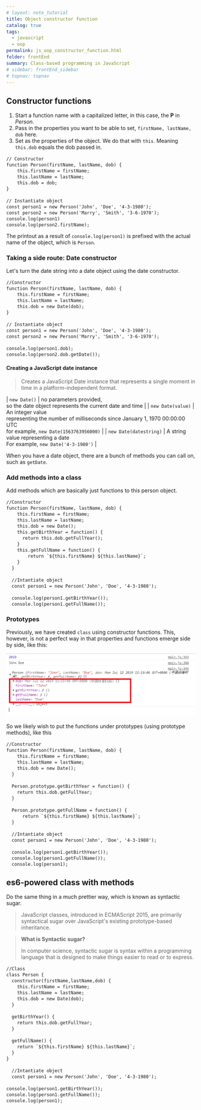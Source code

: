 ```yaml
---
# layout: note_tutorial
title: Object constructor function
catalog: true
tags: 
  - javascript
  - oop
permalink: js_oop_constructor_function.html
folder: frontEnd
summary: Class-based programming in JavaScript
# sidebar: frontEnd_sidebar
# topnav: topnav
---
```


## Constructor functions

1.  Start a function name with a capitalized letter, in this case, the **P** in *Person*.
2.  Pass in the properties you want to be able to set, `firstName, lastName, dob` here.
3.  Set as the properties of the object. We do that with `this`.
    Meaning `this.dob` equals the dob passed in.

```
// Constructor 
function Person(firstName, lastName, dob) {
    this.firstName = firstName;
    this.lastName = lastName;
    this.dob = dob;
}

// Instantiate object
const person1 = new Person('John', 'Doe', '4-3-1980');
const person2 = new Person('Marry', 'Smith', '3-6-1970');
console.log(person1)
console.log(person2.firstName);
```

The printout as a result of `console.log(person1)` is prefixed with the actual name of the object, which is `Person`.

### Taking a side route: Date constructor

Let's turn the date string into a date object using the date constructor.

```
//Constructor
function Person(firstName, lastName, dob) {
    this.firstName = firstName;
    this.lastName = lastName;
    this.dob = new Date(dob);
}

// Instantiate object
const person1 = new Person('John', 'Doe', '4-3-1980');
const person2 = new Person('Marry', 'Smith', '3-6-1970');

console.log(person1.dob);
console.log(person2.dob.getDate());
```

#### Creating a JavaScript date instance

> Creates a JavaScript Date instance that represents a single moment in time in a platform-independent format.

| `new Date()` | no parameters provided, <br/>so the date object represents the current date and time |
| `new Date(value)` | An integer value <br/>representing the number of milliseconds since January 1, 1970 00:00:00 UTC<br/> for example, `new Date(1563763956000)` |
| `new Date(datestring)` | A string value representing a date<br/>For example, `new Date('4-3-1980')` |

When you have a date object, there are a bunch of methods you can call on, such as `getDate`.

### Add methods into a class

Add methods which are basically just functions to this person object.

```
//Constructor
function Person(firstName, lastName, dob) {
    this.firstName = firstName;
    this.lastName = lastName;
    this.dob = new Date();
    this.getBirthYear = function() {
      return this.dob.getFullYear();
    }
    this.getFullName = function() {
        return `${this.firstName} ${this.lastName}`;
    }
  }
  
  //Intantiate object
  const person1 = new Person('John', 'Doe', '4-3-1980');
  
  console.log(person1.getBirthYear());
  console.log(person1.getFullName());
```

### Prototypes

Previously, we have created `class` using constructor functions. This, however, is not a perfect way in that properties and functions emerge side by side, like this:

![juxtapose](img/oop_juxtapose.png)

So we likely wish to put the functions under prototypes (using prototype methods), like this

```
//Constructor
function Person(firstName, lastName, dob) {
    this.firstName = firstName;
    this.lastName = lastName;
    this.dob = new Date();
  }

  Person.prototype.getBirthYear = function() {
    return this.dob.getFullYear;
  }

  Person.prototype.getFullName = function() {
      return `${this.firstName} ${this.lastName}`;
  }
  
  //Intantiate object
  const person1 = new Person('John', 'Doe', '4-3-1980');
  
  console.log(person1.getBirthYear());
  console.log(person1.getFullName());
  console.log(person1);
```

## es6-powered class with methods

Do the same thing in a much prettier way, which is known as syntactic sugar.

> JavaScript classes, introduced in ECMAScript 2015, are primarily syntactical sugar over JavaScript's existing prototype-based inheritance. 

> **What is Syntactic sugar?**
> 
> In computer science, syntactic sugar is syntax within a programming language that is designed to make things easier to read or to express. 

```
//Class
class Person {
  constructor(firstName,lastName,dob) {
    this.firstName = firstName;
    this.lastName = lastName;
    this.dob = new Date(dob);
  }
  
  getBirthYear() {
    return this.dob.getFullYear;
  }
  
  getFullName() {
    return `${this.firstName} ${this.lastName}`;
  }
}

  //Intantiate object
  const person1 = new Person('John', 'Doe', '4-3-1980');
  
console.log(person1.getBirthYear());
console.log(person1.getFullName());
console.log(person1);
```